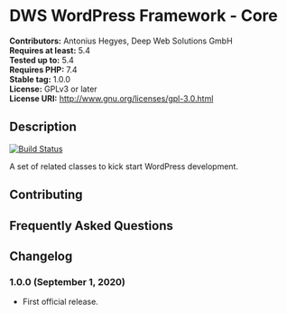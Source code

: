 # DWS WordPress Framework - Core

**Contributors:** Antonius Hegyes, Deep Web Solutions GmbH  
**Requires at least:** 5.4  
**Tested up to:** 5.4  
**Requires PHP:** 7.4  
**Stable tag:** 1.0.0  
**License:** GPLv3 or later  
**License URI:** http://www.gnu.org/licenses/gpl-3.0.html  


## Description 

[![Build Status](https://travis-ci.com/deep-web-solutions/wordpress-framework-core.svg?branch=master)](https://travis-ci.com/deep-web-solutions/wordpress-framework-core)

A set of related classes to kick start WordPress development.


## Contributing 


## Frequently Asked Questions 


## Changelog 


### 1.0.0 (September 1, 2020) 
* First official release.
